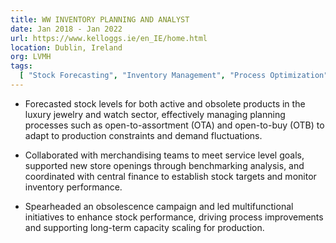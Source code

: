 ```yaml
---
title: WW INVENTORY PLANNING AND ANALYST 
date: Jan 2018 - Jan 2022
url: https://www.kelloggs.ie/en_IE/home.html
location: Dublin, Ireland
org: LVMH
tags:
  [ "Stock Forecasting", "Inventory Management", "Process Optimization"]
---
```


- Forecasted stock levels for both active and obsolete products in the luxury jewelry and watch sector, effectively managing planning processes such as open-to-assortment (OTA) and open-to-buy (OTB) to adapt to production constraints and demand fluctuations.

- Collaborated with merchandising teams to meet service level goals, supported new store openings through benchmarking analysis, and coordinated with central finance to establish stock targets and monitor inventory performance.

- Spearheaded an obsolescence campaign and led multifunctional initiatives to enhance stock performance, driving process improvements and supporting long-term capacity scaling for production.